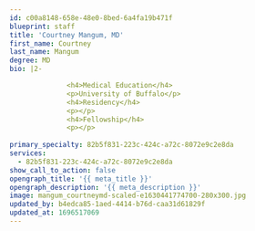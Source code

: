 ```yaml
---
id: c00a8148-658e-48e0-8bed-6a4fa19b471f
blueprint: staff
title: 'Courtney Mangum, MD'
first_name: Courtney
last_name: Mangum
degree: MD
bio: |2-

              <h4>Medical Education</h4>
              <p>University of Buffalo</p>
              <h4>Residency</h4>
              <p></p>
              <h4>Fellowship</h4>
              <p></p>
          
primary_specialty: 82b5f831-223c-424c-a72c-8072e9c2e8da
services:
  - 82b5f831-223c-424c-a72c-8072e9c2e8da
show_call_to_action: false
opengraph_title: '{{ meta_title }}'
opengraph_description: '{{ meta_description }}'
image: mangum_courtneymd-scaled-e1630441774700-280x300.jpg
updated_by: b4edca85-1aed-4414-b76d-caa31d61829f
updated_at: 1696517069
---
```

